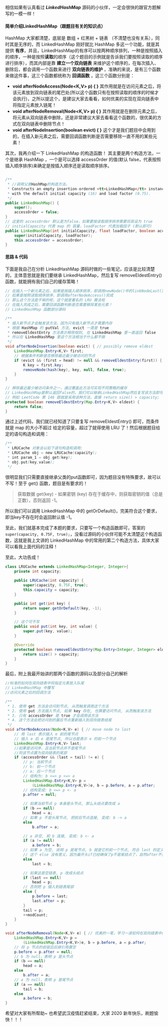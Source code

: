 相信如果有认真看过 ***LinkedHashMap*** 源码的小伙伴，一定会很快的跟官方题解写的一模一样！
#### 简单介绍LinkedHashMap（跟题目有关的知识点）
HashMap 大家都清楚，底层是 数组 + 红黑树 + 链表 （不清楚也没有关系），同时其是无序的，而 LinkedHashMap 刚好就比 HashMap 多这一个功能，就是其提供 **有序**，并且，LinkedHashMap的有序可以按两种顺序排列，一种是按照插入的顺序，一种是按照**读取**的顺序（这个题目的示例就是告诉我们要按照读取的顺序进行排序），而其内部是靠 **建立一个双向链表** 来维护这个顺序的，在每次插入、删除后，都会调用一个函数来进行 **双向链表的维护** ，准确的来说，是有三个函数来做这件事，这三个函数都统称为 **回调函数** ，这三个函数分别是：
* **void afterNodeAccess(Node<K,V> p) { }**
  其作用就是在访问元素之后，将该元素放到双向链表的尾巴处(所以这个函数只有在按照读取的顺序的时候才会执行)，之所以提这个，是建议大家去看看，如何优美的实现在双向链表中将指定元素放入链尾！
* **void afterNodeRemoval(Node<K,V> p) { }**
  其作用就是在删除元素之后，将元素从双向链表中删除，还是非常建议大家去看看这个函数的，很优美的方式在双向链表中删除节点！
* **void afterNodeInsertion(boolean evict) { }**
  这个才是我们题目中会用到的，在插入新元素之后，需要回调函数判断是否需要移除一直不用的某些元素！

其次，我再介绍一下 LinkedHashMap 的构造函数！
其主要是两个构造方法，一个是继承 HashMap ，一个是可以选择 accessOrder 的值(默认 false，代表按照插入顺序排序)来确定是按插入顺序还是读取顺序排序。
```Java []

/**
 * //调用父类HashMap的构造方法。
 * Constructs an empty insertion-ordered <tt>LinkedHashMap</tt> instance
 * with the default initial capacity (16) and load factor (0.75).
 */
public LinkedHashMap() {
    super();
    accessOrder = false;
}
// 这里的 accessOrder 默认是为false，如果要按读取顺序排序需要将其设为 true
// initialCapacity 代表 map 的 容量，loadFactor 代表加载因子 (默认即可)
public LinkedHashMap(int initialCapacity, float loadFactor, boolean accessOrder) {
    super(initialCapacity, loadFactor);
    this.accessOrder = accessOrder;
}
```
#### 思路 & 代码
下面是我自己在分析 LinkedHashMap 源码时做的一些笔记，应该是比较清楚的，主体意思就是我们要继承 LinkedHashMap，然后复写 removeEldestEntry()函数，就能拥有我们自己的缓存策略！
```Java []
// 在插入一个新元素之后，如果是按插入顺序排序，即调用newNode()中的linkNodeLast()完成
// 如果是按照读取顺序排序，即调用afterNodeAccess()完成
// 那么这个方法是干嘛的呢，这个就是著名的 LRU 算法啦
// 在插入完成之后，需要回调函数判断是否需要移除某些元素！
// LinkedHashMap 函数部分源码

/**
 * 插入新节点才会触发该方法，因为只有插入新节点才需要内存
 * 根据 HashMap 的 putVal 方法, evict 一直是 true
 * removeEldestEntry 方法表示移除规则, 在 LinkedHashMap 里一直返回 false
 * 所以在 LinkedHashMap 里这个方法相当于什么都不做
 */
void afterNodeInsertion(boolean evict) { // possibly remove eldest
    LinkedHashMap.Entry<K,V> first;
    // 根据条件判断是否移除最近最少被访问的节点
    if (evict && (first = head) != null && removeEldestEntry(first)) {
        K key = first.key;
        removeNode(hash(key), key, null, false, true);
    }
}

// 移除最近最少被访问条件之一，通过覆盖此方法可实现不同策略的缓存
// LinkedHashMap是默认返回false的，我们可以继承LinkedHashMap然后复写该方法即可
// 例如 LeetCode 第 146 题就是采用该种方法，直接 return size() > capacity;
protected boolean removeEldestEntry(Map.Entry<K,V> eldest) {
    return false;
}
```

通过上述代码，我们就已经知道了只要复写 removeEldestEntry() 即可，而条件就是 map 的大小不超过 给定的容量，超过了就得使用 LRU 了！然后根据题目给定的语句构造和调用：
```Java []
/**
 * LRUCache 对象会以如下语句构造和调用:
 * LRUCache obj = new LRUCache(capacity);
 * int param_1 = obj.get(key);
 * obj.put(key,value);
 */
```
很明显我们只需要直接继承父类的put函数即可，因为题目没有特殊要求，故可以不写！至于 get() 函数，题目是有要求的！

> 获取数据 get(key) - 如果密钥 (key) 存在于缓存中，则获取密钥的值（总是正数），否则返回 -1。

所以我们可以调用 LinkedHashMap 中的 getOrDefault()，完美符合这个要求，即当key不存在时会返回默认值 -1。

至此，我们就基本完成了本题的要求，只要写一个构造函数即可，答案的 ``super(capacity, 0.75F, true);``，没看过源码的小伙伴可能不太清楚这个构造函数，这就是我上文讲的 LinkedHashMap 中的常用的第二个构造方法，具体大家可以看我上面代码的注释！

至此，大功告成！

```Java []
class LRUCache extends LinkedHashMap<Integer, Integer>{
    private int capacity;
    
    public LRUCache(int capacity) {
        super(capacity, 0.75F, true);
        this.capacity = capacity;
    }

    public int get(int key) {
        return super.getOrDefault(key, -1);
    }

    // 这个可不写
    public void put(int key, int value) {
        super.put(key, value);
    }

    @Override
    protected boolean removeEldestEntry(Map.Entry<Integer, Integer> eldest) {
        return size() > capacity; 
    }
}

```


最后，附上我最开始讲的那两个函数的源码以及部分自己的解析
```Java []
//标准的如何在双向链表中将指定元素放入队尾
// LinkedHashMap 中覆写
//访问元素之后的回调方法

/**
 * 1. 使用 get 方法会访问到节点, 从而触发调用这个方法
 * 2. 使用 put 方法插入节点, 如果 key 存在, 也算要访问节点, 从而触发该方法
 * 3. 只有 accessOrder 是 true 才会调用该方法
 * 4. 这个方法会把访问到的最后节点重新插入到双向链表结尾
 */
void afterNodeAccess(Node<K,V> e) { // move node to last
    // 用 last 表示插入 e 前的尾节点
    // 插入 e 后 e 是尾节点, 所以也是表示 e 的前一个节点
    LinkedHashMap.Entry<K,V> last;
    //如果是访问序，且当前节点并不是尾节点
    //将该节点置为双向链表的尾部
    if (accessOrder && (last = tail) != e) {
        // p: 当前节点
        // b: 前一个节点
        // a: 后一个节点
        // 结构为: b <=> p <=> a
        LinkedHashMap.Entry<K,V> p =
            (LinkedHashMap.Entry<K,V>)e, b = p.before, a = p.after;
        // 结构变成: b <=> p <- a
        p.after = null;

        // 如果当前节点 p 本身是头节点, 那么头结点要改成 a
        if (b == null)
            head = a;
        // 如果 p 不是头尾节点, 把前后节点连接, 变成: b -> a
        else
            b.after = a;

        // a 非空, 和 b 连接, 变成: b <- a
        if (a != null)
            a.before = b;
        // 如果 a 为空, 说明 p 是尾节点, b 就是它的前一个节点, 符合 last 的定义
      	// 这个 else 没有意义，因为最开头if已经确保了p不是尾结点了，自然after不会是null
        else
            last = b;

        // 如果这是空链表, p 改成头结点
        if (last == null)
            head = p;
        // 否则把 p 插入到链表尾部
        else {
            p.before = last;
            last.after = p;
        }
        tail = p;
        ++modCount;
    }
}
```
```Java []
void afterNodeRemoval(Node<K,V> e) { // 优美的一笔，学习一波如何在双向链表中删除节点
    LinkedHashMap.Entry<K,V> p =
        (LinkedHashMap.Entry<K,V>)e, b = p.before, a = p.after;
    // 将 p 节点的前驱后后继引用置空
    p.before = p.after = null;
    // b 为 null，表明 p 是头节点
    if (b == null)
        head = a;
    else
        b.after = a;
    // a 为 null，表明 p 是尾节点
    if (a == null)
        tail = b;
    else
        a.before = b;
}
```

希望对大家有所帮助~ 也希望武汉疫情赶紧结束，大家 2020 新年快乐，刷题愉快！！！